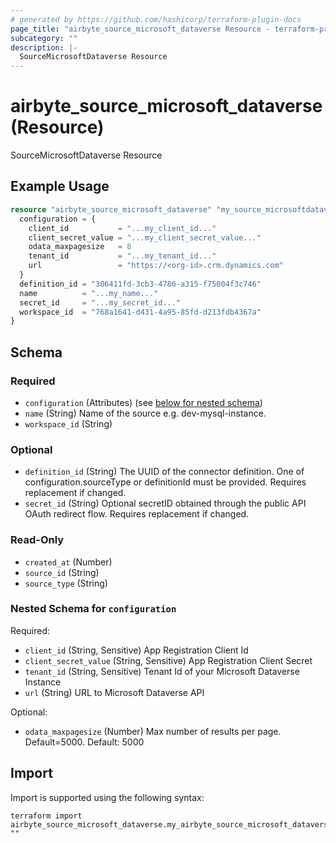 ```yaml
---
# generated by https://github.com/hashicorp/terraform-plugin-docs
page_title: "airbyte_source_microsoft_dataverse Resource - terraform-provider-airbyte"
subcategory: ""
description: |-
  SourceMicrosoftDataverse Resource
---
```


# airbyte_source_microsoft_dataverse (Resource)

SourceMicrosoftDataverse Resource

## Example Usage

```terraform
resource "airbyte_source_microsoft_dataverse" "my_source_microsoftdataverse" {
  configuration = {
    client_id           = "...my_client_id..."
    client_secret_value = "...my_client_secret_value..."
    odata_maxpagesize   = 8
    tenant_id           = "...my_tenant_id..."
    url                 = "https://<org-id>.crm.dynamics.com"
  }
  definition_id = "306411fd-3cb3-4786-a315-f75004f3c746"
  name          = "...my_name..."
  secret_id     = "...my_secret_id..."
  workspace_id  = "768a1641-d431-4a95-85fd-d213fdb4367a"
}
```

<!-- schema generated by tfplugindocs -->
## Schema

### Required

- `configuration` (Attributes) (see [below for nested schema](#nestedatt--configuration))
- `name` (String) Name of the source e.g. dev-mysql-instance.
- `workspace_id` (String)

### Optional

- `definition_id` (String) The UUID of the connector definition. One of configuration.sourceType or definitionId must be provided. Requires replacement if changed.
- `secret_id` (String) Optional secretID obtained through the public API OAuth redirect flow. Requires replacement if changed.

### Read-Only

- `created_at` (Number)
- `source_id` (String)
- `source_type` (String)

<a id="nestedatt--configuration"></a>
### Nested Schema for `configuration`

Required:

- `client_id` (String, Sensitive) App Registration Client Id
- `client_secret_value` (String, Sensitive) App Registration Client Secret
- `tenant_id` (String, Sensitive) Tenant Id of your Microsoft Dataverse Instance
- `url` (String) URL to Microsoft Dataverse API

Optional:

- `odata_maxpagesize` (Number) Max number of results per page. Default=5000. Default: 5000

## Import

Import is supported using the following syntax:

```shell
terraform import airbyte_source_microsoft_dataverse.my_airbyte_source_microsoft_dataverse ""
```
